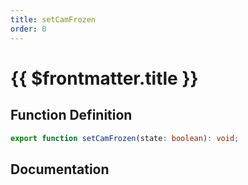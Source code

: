 ```yaml
---
title: setCamFrozen
order: 0
---
```


# {{ $frontmatter.title }}

## Function Definition

```ts
export function setCamFrozen(state: boolean): void;
```

## Documentation

<!--@include: ./parts/setCamFrozen.md-->

